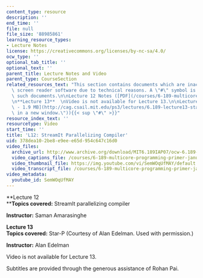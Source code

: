 ```yaml
---
content_type: resource
description: ''
end_time: ''
file: null
file_size: '88985861'
learning_resource_types:
- Lecture Notes
license: https://creativecommons.org/licenses/by-nc-sa/4.0/
ocw_type: ''
optional_tab_title: ''
optional_text: ''
parent_title: Lecture Notes and Video
parent_type: CourseSection
related_resources_text: "This section contains documents which are inaccessible to\
  \ screen reader software due to technical reasons. A \"#\" symbol is used to denote\
  \ such documents.\n\nLecture 12 Notes ([PDF](/courses/6-189-multicore-programming-primer-january-iap-2007/resources/lec12streaming))\n\
  \n**Lecture 13**  \nVideo is not available for Lecture 13.\n\nLecture 13 Notes ([PDF\
  \ - 1.9 MB](http://cag.csail.mit.edu/ps3/lectures/6.189-lecture13-starp.pdf \"Open\
  \ in a new window.\")){{< sup \"#\" >}}"
resource_index_text: ''
resourcetype: Video
start_time: ''
title: 'L12: StreamIt Parallelizing Compiler'
uid: 378dea10-2be8-e9ee-e65d-954c647c16d0
video_files:
  archive_url: http://www.archive.org/download/MIT6.189IAP07/ocw-6.189-iap07-lec12_300k.mp4
  video_captions_file: /courses/6-189-multicore-programming-primer-january-iap-2007/87d015ce6dd45ca98552571943e588ed_SemWOqUfMAY.vtt
  video_thumbnail_file: https://img.youtube.com/vi/SemWOqUfMAY/default.jpg
  video_transcript_file: /courses/6-189-multicore-programming-primer-january-iap-2007/50d61843529653ed5d02b1219f90cc74_SemWOqUfMAY.pdf
video_metadata:
  youtube_id: SemWOqUfMAY
---
```


**Lecture 12  
****Topics covered:** StreamIt parallelizing compiler

**Instructor:** Saman Amarasinghe

**Lecture 13  
Topics covered:** Star-P (Courtesy of Alan Edelman. Used with permission.)

**Instructor:** Alan Edelman

Video is not available for Lecture 13.

Subtitles are provided through the generous assistance of Rohan Pai.

